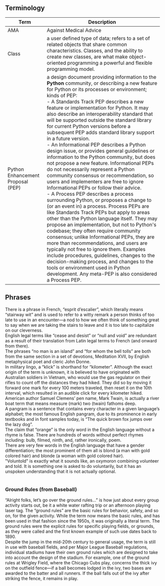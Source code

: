## Terminology  

| Term | Description |  
| ---- | ---- |  
| AMA | Against Medical Advice |
|Class |a user defined type of data; refers to a set of related objects that share common characteristics. Classes, and the ability to create new classes, are what make object-oriented programming a powerful and flexible programming model.|
| Python Enhancement Proposal (PEP) | a design document providing information to the **Python** community, or describing a new feature for Python or its processes or environment; kinds of PEP: <br> - A Standards Track PEP describes a new feature or implementation for Python. It may also describe an interoperability standard that will be supported outside the standard library for current Python versions before a subsequent PEP adds standard library support in a future version. <br> - An Informational PEP describes a Python design issue, or provides general guidelines or information to the Python community, but does not propose a new feature. Informational PEPs do not necessarily represent a Python community consensus or recommendation, so users and implementers are free to ignore Informational PEPs or follow their advice. <br> - A Process PEP describes a process surrounding Python, or proposes a change to (or an event in) a process. Process PEPs are like Standards Track PEPs but apply to areas other than the Python language itself. They may propose an implementation, but not to Python's codebase; they often require community consensus; unlike Informational PEPs, they are more than recommendations, and users are typically not free to ignore them. Examples include procedures, guidelines, changes to the decision-making process, and changes to the tools or environment used in Python development. Any meta-PEP is also considered a Process PEP. |   

## Phrases
There is a phrase in French, “esprit d’escalier”, which literally means “stairway wit” and is used to refer to a witty remark a person thinks of too late to use in an encounter—a nod to how we often think of something great to say when we are taking the stairs to leave and it is too late to capitalize on our cleverness.  
English legal terms like “cease and desist” or “null and void” are redundant as a result of their translation from Latin legal terms to French (and onward from there).  
The phrases “no man is an island” and “for whom the bell tolls” are both from the same section in a set of devotions, Meditation XVII, by English metaphysical poet and cleric John Donne.  
In military lingo, a “klick” is shorthand for “kilometer”. Although the exact origin of the term is unknown, it is believed to have originated with Australian soldiers in Vietnam, who would use the gas regulator on their rifles to count off the distances they had hiked. They did so by moving it forward one mark for every 100 meters traveled, then reset it on the 10th interval, which resulted in an audible click for every kilometer hiked.  
American author Samuel Clemens’ pen name, Mark Twain, is actually a river boat term that means measure (mark) two (twain) fathoms deep.  
A pangram is a sentence that contains every character in a given language’s alphabet; the most famous English pangram, due to its prominence in early textbooks and in font samples today, is “The quick brown fox jumps over the lazy dog”.  
The claim that “orange” is the only word in the English language without a rhyme is false. There are hundreds of words without perfect rhymes including: bulb, filmed, ninth, and, rather ironically, poem.  
There are very few words in the English language that have a gender differentiation; the most prominent of them all is blond (a man with gold colored hair) and blonde (a woman with gold colored hair).  
"Voluntold" is exactly what it sounds like, an oxymoron combining volunteer and told. It is something one is asked to do voluntarily, but it has an unspoken understanding that it is not actually optional.  
 
### Ground Rules (from Baseball)
“Alright folks, let’s go over the ground rules…” is how just about every group activity starts out, be it a white water rafting trip or an afternoon playing laser tag. The “ground rules” are the basic rules for behavior, safety, and so on, for the given activity. While the term now means the basic rules, and has been used in that fashion since the 1950s, it was originally a literal term. The ground rules were the explicit rules for specific playing fields, or grounds, as they were called and the first known example of such use dates back to 1890.   
Despite the jump in the mid-20th century to general usage, the term is still in use with baseball fields, and per Major League Baseball regulations, individual stadiums have their own ground rules which are designed to take into account the design of the stadium. For example, one of the ground rules at Wrigley Field, where the Chicago Cubs play, concerns the thick ivy on the outfield fence—if a ball becomes lodged in the ivy, two bases are awarded to the batter and all runners. If the ball falls out of the ivy after striking the fence, it remains in play.  

